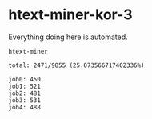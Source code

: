 # htext-miner-kor-3

Everything doing here is automated.

```
htext-miner

total: 2471/9855 (25.073566717402336%)

job0: 450
job1: 521
job2: 481
job3: 531
job4: 488
```